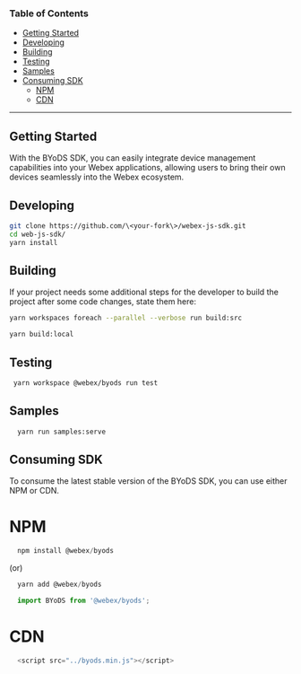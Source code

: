 ### Table of Contents
- [Getting Started](#getting-started)
- [Developing](#developing)
- [Building](#building) 
- [Testing](#testing)
- [Samples](#samples) 
- [Consuming SDK](#consuming-sdk)
  - [NPM](#npm)
  - [CDN](#cdn)
---

## Getting Started
With the BYoDS SDK, you can easily integrate device management capabilities into your Webex applications, allowing users to bring their own devices seamlessly into the Webex ecosystem.

## Developing

```bash
git clone https://github.com/\<your-fork\>/webex-js-sdk.git
cd web-js-sdk/
yarn install
```

## Building

If your project needs some additional steps for the developer to build the
project after some code changes, state them here:

```bash
yarn workspaces foreach --parallel --verbose run build:src

yarn build:local
```

## Testing

```bash
 yarn workspace @webex/byods run test
```

## Samples 
```bash
  yarn run samples:serve
```

## Consuming SDK
To consume the latest stable version of the BYoDS SDK, you can use either NPM or CDN.
# NPM
```javascript
  npm install @webex/byods
```
(or)

```javascript
  yarn add @webex/byods
```

```javascript
  import BYoDS from '@webex/byods';
```
# CDN
```javascript
  <script src="../byods.min.js"></script>
```